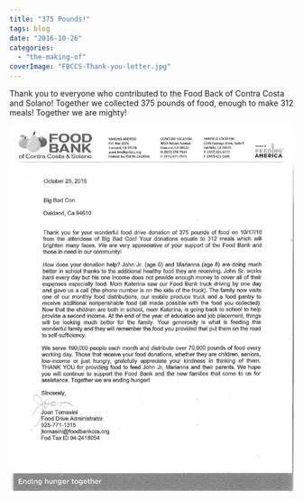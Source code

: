 ```yaml
---
title: "375 Pounds!"
tags: blog
date: "2016-10-26"
categories: 
  - "the-making-of"
coverImage: "FBCCS-Thank-you-letter.jpg"
---
```


Thank you to everyone who contributed to the Food Back of Contra Costa and Solano! Together we collected 375 pounds of food, enough to make 312 meals! Together we are mighty!

[![FBCCS Thank you letter](/images/FBCCS-Thank-you-letter-791x1024.jpg)](http://www.bigbadcon.com/wp-content/uploads/2016/10/FBCCS-Thank-you-letter.jpg)
